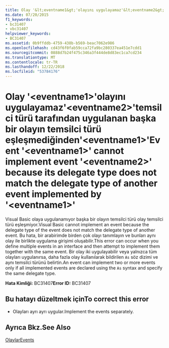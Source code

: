 ```yaml
---
title: Olay '&lt;eventname1&gt;'olayını uygulayamaz'&lt;eventname2&gt;'temsilci türü tarafından uygulanan başka bir olayın temsilci türü eşleşmediğinden'&lt;eventname1&gt;'
ms.date: 07/20/2015
f1_keywords:
- bc31407
- vbc31407
helpviewer_keywords:
- BC31407
ms.assetid: 0b9ffddb-4759-438b-b569-beac7062e986
ms.openlocfilehash: cd43f6f0fab59cca72fa9bc280337ea451e7cdd1
ms.sourcegitcommit: 0888d7b24f475c346a3f444de8d83ec1ca7cd234
ms.translationtype: MT
ms.contentlocale: tr-TR
ms.lasthandoff: 12/22/2018
ms.locfileid: "53784176"
---
```

# <a name="event-lteventname1gt-cannot-implement-event-lteventname2gt-because-its-delegate-type-does-not-match-the-delegate-type-of-another-event-implemented-by-lteventname1gt"></a><span data-ttu-id="d54d9-102">Olay '&lt;eventname1&gt;'olayını uygulayamaz'&lt;eventname2&gt;'temsilci türü tarafından uygulanan başka bir olayın temsilci türü eşleşmediğinden'&lt;eventname1&gt;'</span><span class="sxs-lookup"><span data-stu-id="d54d9-102">Event '&lt;eventname1&gt;' cannot implement event '&lt;eventname2&gt;' because its delegate type does not match the delegate type of another event implemented by '&lt;eventname1&gt;'</span></span>
<span data-ttu-id="d54d9-103">Visual Basic olaya uygulanamıyor başka bir olayın temsilci türü olay temsilci türü eşleşmiyor.</span><span class="sxs-lookup"><span data-stu-id="d54d9-103">Visual Basic cannot implement an event because the delegate type of the event does not match the delegate type of another event.</span></span> <span data-ttu-id="d54d9-104">Bu hata, bir arabirimde birden çok olayı tanımlayın ve bunları aynı olay ile birlikte uygulama girişimi oluşabilir.</span><span class="sxs-lookup"><span data-stu-id="d54d9-104">This error can occur when you define multiple events in an interface and then attempt to implement them together with the same event.</span></span> <span data-ttu-id="d54d9-105">Bir olay iki uygulayabilir veya yalnızca tüm olayları uygulanırsa, daha fazla olay kullanılarak bildirilen `As` söz dizimi ve aynı temsilci türünü belirtin.</span><span class="sxs-lookup"><span data-stu-id="d54d9-105">An event can implement two or more events only if all implemented events are declared using the `As` syntax and specify the same delegate type.</span></span>  
  
 <span data-ttu-id="d54d9-106">**Hata Kimliği:** BC31407</span><span class="sxs-lookup"><span data-stu-id="d54d9-106">**Error ID:** BC31407</span></span>  
  
## <a name="to-correct-this-error"></a><span data-ttu-id="d54d9-107">Bu hatayı düzeltmek için</span><span class="sxs-lookup"><span data-stu-id="d54d9-107">To correct this error</span></span>  
  
-   <span data-ttu-id="d54d9-108">Olayları ayrı ayrı uygular.</span><span class="sxs-lookup"><span data-stu-id="d54d9-108">Implement the events separately.</span></span>  
  
## <a name="see-also"></a><span data-ttu-id="d54d9-109">Ayrıca Bkz.</span><span class="sxs-lookup"><span data-stu-id="d54d9-109">See Also</span></span>  
 [<span data-ttu-id="d54d9-110">Olaylar</span><span class="sxs-lookup"><span data-stu-id="d54d9-110">Events</span></span>](../../visual-basic/programming-guide/language-features/events/index.md)
